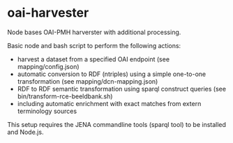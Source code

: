 # oai-harvester

Node bases OAI-PMH harverster with additional processing. 

Basic node and bash script to perform the following actions:

- harvest a dataset from a specified OAI endpoint (see mapping/config.json)
- automatic conversion to RDF (ntriples) using a simple one-to-one transformation (see mapping/dcn-mapping.json)
- RDF to RDF semantic transformation using sparql construct queries (see bin/transform-rce-beeldbank.sh)
- including automatic enrichment with exact matches from extern terminology sources

This setup requires the JENA commandline tools (sparql tool) to be installed and Node.js. 